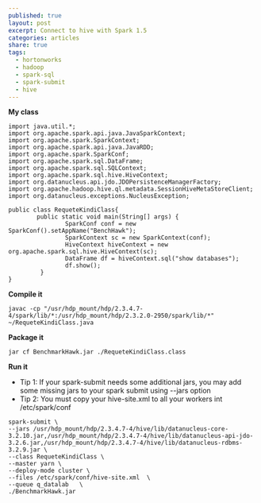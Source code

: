 ```yaml
---
published: true
layout: post
excerpt: Connect to hive with Spark 1.5
categories: articles
share: true
tags:
  - hortonworks
  - hadoop
  - spark-sql
  - spark-submit
  - hive
---
```


**My class**
```shell
import java.util.*;
import org.apache.spark.api.java.JavaSparkContext;
import org.apache.spark.SparkContext;
import org.apache.spark.api.java.JavaRDD;
import org.apache.spark.SparkConf;
import org.apache.spark.sql.DataFrame;
import org.apache.spark.sql.SQLContext;
import org.apache.spark.sql.hive.HiveContext;
import org.datanucleus.api.jdo.JDOPersistenceManagerFactory;
import org.apache.hadoop.hive.ql.metadata.SessionHiveMetaStoreClient;
import org.datanucleus.exceptions.NucleusException;

public class RequeteKindiClass{
        public static void main(String[] args) {
                SparkConf conf = new SparkConf().setAppName("BenchHawk");
                SparkContext sc = new SparkContext(conf);
                HiveContext hiveContext = new org.apache.spark.sql.hive.HiveContext(sc);
                DataFrame df = hiveContext.sql("show databases");
                df.show();
         }
}
```

**Compile it**
```shell
javac -cp "/usr/hdp_mount/hdp/2.3.4.7-4/spark/lib/*:/usr/hdp_mount/hdp/2.3.2.0-2950/spark/lib/*"  ~/RequeteKindiClass.java
```

**Package it** 
```shell
jar cf BenchmarkHawk.jar ./RequeteKindiClass.class
```

**Run it** 
- Tip 1: If your spark-submit needs some additional jars, you may add some missing jars to your spark submit using --jars option
- Tip 2: You must copy your hive-site.xml to all your workers int /etc/spark/conf
```shell
spark-submit \
--jars /usr/hdp_mount/hdp/2.3.4.7-4/hive/lib/datanucleus-core-3.2.10.jar,/usr/hdp_mount/hdp/2.3.4.7-4/hive/lib/datanucleus-api-jdo-3.2.6.jar,/usr/hdp_mount/hdp/2.3.4.7-4/hive/lib/datanucleus-rdbms-3.2.9.jar \
--class RequeteKindiClass \
--master yarn \
--deploy-mode cluster \
--files /etc/spark/conf/hive-site.xml  \
--queue q_datalab   \
./BenchmarkHawk.jar
```


